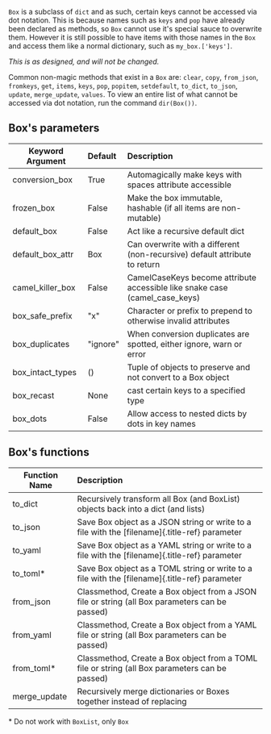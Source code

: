`Box` is a subclass of `dict` and as such,
certain keys cannot be accessed via dot notation. This is because names
such as `keys` and `pop` have already been
declared as methods, so `Box` cannot use it's special sauce
to overwrite them. However it is still possible to have items with those
names in the `Box` and access them like a normal dictionary,
such as `my_box.['keys']`.

*This is as designed, and will not be changed.*

Common non-magic methods that exist in a `Box` are: `clear`,
`copy`, `from_json`, `fromkeys`, `get`, `items`, `keys`, `pop`, `popitem`, `setdefault`,
`to_dict`, `to_json`, `update`, `merge_update`, `values`. To view
an entire list of what cannot be accessed via dot notation, run the
command `dir(Box())`.


## Box's parameters

 |Keyword Argument    |Default     |Description
 |--------------------|:-----------|:------------------------------------------------------------------------------
 |conversion\_box     |True        |Automagically make keys with spaces attribute accessible
 |frozen\_box         |False       |Make the box immutable, hashable (if all items are non-mutable)
 |default\_box        |False       |Act like a recursive default dict
 |default\_box\_attr  |Box         |Can overwrite with a different (non-recursive) default attribute to return
 |camel\_killer\_box  |False       |CamelCaseKeys become attribute accessible like snake case (camel\_case\_keys)
 |box\_safe\_prefix   |"x"         |Character or prefix to prepend to otherwise invalid attributes
 |box\_duplicates     |"ignore"    |When conversion duplicates are spotted, either ignore, warn or error
 |box\_intact\_types  |()          |Tuple of objects to preserve and not convert to a Box object
 |box\_recast         |None        |cast certain keys to a specified type
 |box\_dots           |False       |Allow access to nested dicts by dots in key names

## Box's functions

 |Function Name  |Description
 |---------------|:-----------------------------------------------------------------------------------------------
 |to\_dict       |Recursively transform all Box (and BoxList) objects back into a dict (and lists)
 |to\_json       |Save Box object as a JSON string or write to a file with the [filename]{.title-ref} parameter
 |to\_yaml       |Save Box object as a YAML string or write to a file with the [filename]{.title-ref} parameter
 |to\_toml\*     |Save Box object as a TOML string or write to a file with the [filename]{.title-ref} parameter
 |from\_json     |Classmethod, Create a Box object from a JSON file or string (all Box parameters can be passed)
 |from\_yaml     |Classmethod, Create a Box object from a YAML file or string (all Box parameters can be passed)
 |from\_toml\*   |Classmethod, Create a Box object from a TOML file or string (all Box parameters can be passed)
 |merge\_update  |Recursively merge dictionaries or Boxes together instead of replacing

\* Do not work with `BoxList`, only `Box`
